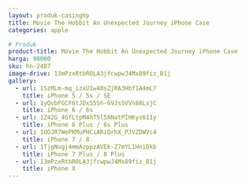 ```yaml
---
layout: produk-casinghp
title: Movie The Hobbit An Unexpected Journey iPhone Case
categories: apple

# Produk
product-title: Movie The Hobbit An Unexpected Journey iPhone Case
harga: 90000
sku: hn-2487
image-drive: 13mPzxRtbROLA3jfcwpwJ4Mx89fiz_B1j
gallery:
  - url: 1SzMLm-mq_izxU1w40sZjRA3Hbf1A4mL7
    title: iPhone 5 / 5s / SE
  - url: 1yQvbFGCF6tJDxS5Sh-6VJsSVVn88LsjC
    title: iPhone 6 / 6s
  - url: 1Z42G_4GfLtpM4hT5l5ANatPIHKys611y
    title: iPhone 6 Plus / 6s Plus
  - url: 1UOJR7WePKMuPHCiARiQrhX_PJVZDWVc4
    title: iPhone 7 / 8
  - url: 1TjgNugj4mmAzppzAVEk-Z7mYL1HniDkb
    title: iPhone 7 Plus / 8 Plus
  - url: 13mPzxRtbROLA3jfcwpwJ4Mx89fiz_B1j
    title: iPhone X
---
```

